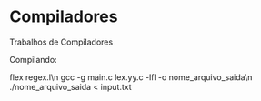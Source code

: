 # Compiladores
Trabalhos de Compiladores

Compilando:

flex regex.l\n
gcc -g main.c lex.yy.c -lfl -o nome_arquivo_saida\n
./nome_arquivo_saida < input.txt

